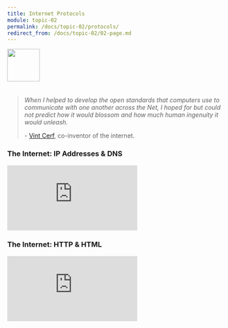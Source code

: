 ```yaml
---
title: Internet Protocols
module: topic-02
permalink: /docs/topic-02/protocols/
redirect_from: /docs/topic-02/02-page.md
---
```


<img src="./../../../img/arrow-divider.svg" style="width: 75px; border: none; margin: 0px 0 20px 0" />

<blockquote>
  <p><i>When I helped to develop the open standards that computers use to communicate with one another across the Net, I hoped for but could not predict how it would blossom and how much human ingenuity it would unleash.</i></p>
  <p>- <a href="https://en.wikipedia.org/wiki/Vint_Cerf">Vint Cerf</a>, co-inventor of the internet.</p>
</blockquote>


### The Internet: IP Addresses & DNS
<div class="embed-responsive embed-responsive-16by9"><iframe class="embed-responsive-item" src="https://www.youtube.com/embed/5o8CwafCxnU" frameborder="0" allowfullscreen></iframe></div>

### The Internet: HTTP & HTML
<div class="embed-responsive embed-responsive-16by9"><iframe class="embed-responsive-item" src="https://www.youtube.com/embed/kBXQZMmiA4s" frameborder="0" allowfullscreen></iframe></div>
